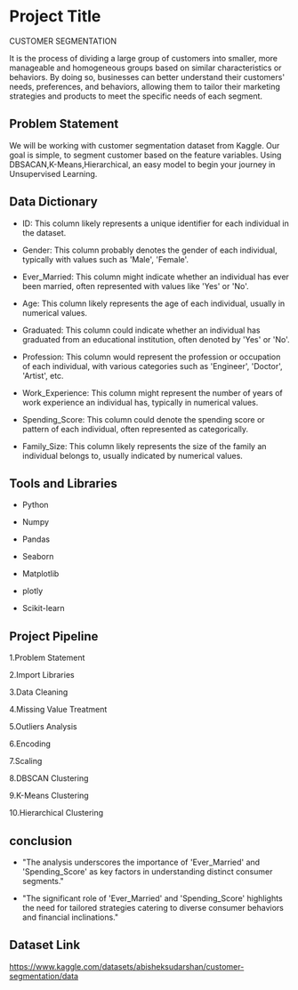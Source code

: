 
# Project Title

CUSTOMER SEGMENTATION

It is the process of dividing a large group of customers into smaller, more manageable and homogeneous groups based on similar characteristics or behaviors. By doing so, businesses can better understand their customers' needs, preferences, and behaviors, allowing them to tailor their marketing strategies and products to meet the specific needs of each segment.


## Problem Statement
We will be working with customer segmentation dataset from Kaggle. Our goal is simple, to segment customer based on the feature variables. Using DBSACAN,K-Means,Hierarchical, an easy model to begin your journey in Unsupervised Learning.
## Data Dictionary
* ID: This column likely represents a unique identifier for each individual in the dataset.

* Gender: This column probably denotes the gender of each individual, typically with values such as 'Male', 'Female'.

* Ever_Married: This column might indicate whether an individual has ever been married, often represented with values like 'Yes' or 'No'.

* Age: This column likely represents the age of each individual, usually in numerical values.

* Graduated: This column could indicate whether an individual has graduated from an educational institution, often denoted by 'Yes' or 'No'.

* Profession: This column would represent the profession or occupation of each individual, with various categories such as 'Engineer', 'Doctor', 'Artist', etc.

* Work_Experience: This column might represent the number of years of work experience an individual has, typically in numerical values.

* Spending_Score: This column could denote the spending score or pattern of each individual, often represented as categorically.

* Family_Size: This column likely represents the size of the family an individual belongs to, usually indicated by numerical values.
## Tools and Libraries
- Python

- Numpy

- Pandas

- Seaborn

- Matplotlib

- plotly

- Scikit-learn
## Project Pipeline
1.Problem Statement

2.Import Libraries

3.Data Cleaning

4.Missing Value Treatment

5.Outliers Analysis

6.Encoding

7.Scaling

8.DBSCAN Clustering

9.K-Means Clustering

10.Hierarchical Clustering
## conclusion
* "The analysis underscores the importance of 'Ever_Married' and 'Spending_Score' as key factors in understanding distinct consumer segments."

* "The significant role of 'Ever_Married' and 'Spending_Score' highlights the need for tailored strategies catering to diverse consumer behaviors and financial inclinations."
## Dataset Link
https://www.kaggle.com/datasets/abisheksudarshan/customer-segmentation/data